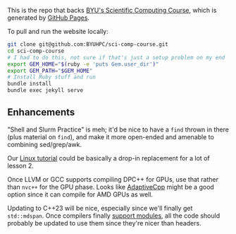 This is the repo that backs [BYU's Scientific Computing Course](https://byuhpc.github.io/sci-comp-course/), which is generated by [GitHub Pages](https://docs.github.com/en/pages/getting-started-with-github-pages).

To pull and run the website locally:

```bash
git clone git@github.com:BYUHPC/sci-comp-course.git
cd sci-comp-course
# I had to do this, not sure if that's just a setup problem on my end
export GEM_HOME="$(ruby -e 'puts Gem.user_dir')"
export GEM_PATH="$GEM_HOME"
# Install Ruby stuff and run
bundle install
bundle exec jekyll serve
```



## Enhancements

"Shell and Slurm Practice" is meh; it'd be nice to have a `find` thrown in there (plus material on `find`), and make it more open-ended and amenable to combining sed/grep/awk.

Our [Linux tutorial](https://rc.byu.edu/documentation/unix-tutorial/) could be basically a drop-in replacement for a lot of lesson 2.

Once LLVM or GCC supports compiling DPC++ for GPUs, use that rather than `nvc++` for the GPU phase. Looks like [AdaptiveCpp](https://github.com/AdaptiveCpp/AdaptiveCpp) might be a good option since it can compile for AMD GPUs as well.

Updating to C++23 will be nice, especially since we'll finally get `std::mdspan`. Once compilers finally [support modules](https://en.cppreference.com/w/cpp/compiler_support/20), all the code should probably be updated to use them since they're nicer than headers.
